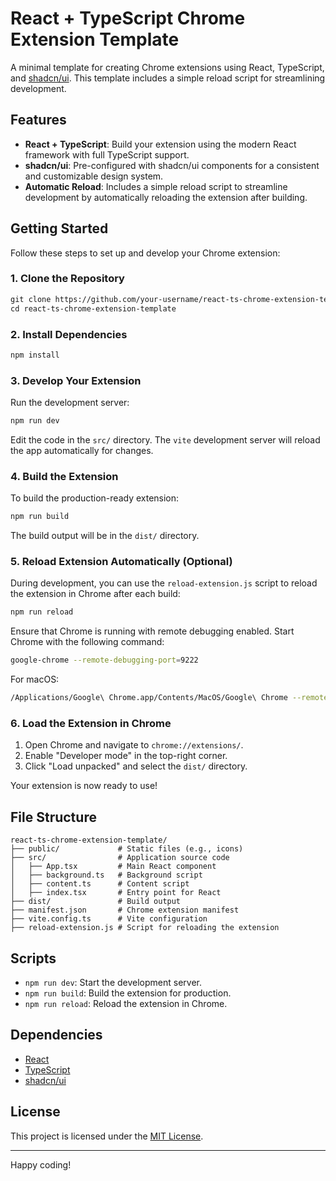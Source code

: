 
# React + TypeScript Chrome Extension Template

A minimal template for creating Chrome extensions using React, TypeScript, and [shadcn/ui](https://ui.shadcn.dev/). This template includes a simple reload script for streamlining development.

## Features

- **React + TypeScript**: Build your extension using the modern React framework with full TypeScript support.
- **shadcn/ui**: Pre-configured with shadcn/ui components for a consistent and customizable design system.
- **Automatic Reload**: Includes a simple reload script to streamline development by automatically reloading the extension after building.

## Getting Started

Follow these steps to set up and develop your Chrome extension:

### 1. Clone the Repository

```bash/Users/ericstratigakis/Downloads/README.md
git clone https://github.com/your-username/react-ts-chrome-extension-template.git
cd react-ts-chrome-extension-template
```

### 2. Install Dependencies

```bash
npm install
```

### 3. Develop Your Extension

Run the development server:

```bash
npm run dev
```

Edit the code in the `src/` directory. The `vite` development server will reload the app automatically for changes.

### 4. Build the Extension

To build the production-ready extension:

```bash
npm run build
```

The build output will be in the `dist/` directory.

### 5. Reload Extension Automatically (Optional)

During development, you can use the `reload-extension.js` script to reload the extension in Chrome after each build:

```bash
npm run reload
```

Ensure that Chrome is running with remote debugging enabled. Start Chrome with the following command:

```bash
google-chrome --remote-debugging-port=9222
```

For macOS:

```bash
/Applications/Google\ Chrome.app/Contents/MacOS/Google\ Chrome --remote-debugging-port=9222
```

### 6. Load the Extension in Chrome

1. Open Chrome and navigate to `chrome://extensions/`.
2. Enable "Developer mode" in the top-right corner.
3. Click "Load unpacked" and select the `dist/` directory.

Your extension is now ready to use!

## File Structure

```
react-ts-chrome-extension-template/
├── public/             # Static files (e.g., icons)
├── src/                # Application source code
│   ├── App.tsx         # Main React component
│   ├── background.ts   # Background script
│   ├── content.ts      # Content script
│   ├── index.tsx       # Entry point for React
├── dist/               # Build output
├── manifest.json       # Chrome extension manifest
├── vite.config.ts      # Vite configuration
├── reload-extension.js # Script for reloading the extension
```

## Scripts

- `npm run dev`: Start the development server.
- `npm run build`: Build the extension for production.
- `npm run reload`: Reload the extension in Chrome.

## Dependencies

- [React](https://reactjs.org/)
- [TypeScript](https://www.typescriptlang.org/)
- [shadcn/ui](https://ui.shadcn.dev/)

## License

This project is licensed under the [MIT License](LICENSE).

---

Happy coding!
